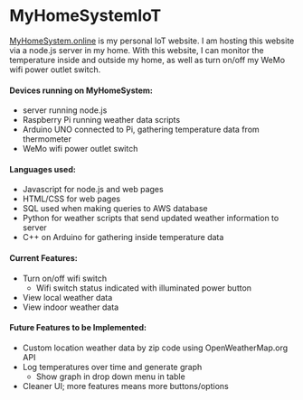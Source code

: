 # MyHomeSystemIoT

[MyHomeSystem.online](http://myhomesystem.online) is my personal IoT website. I am hosting this website via a node.js server in my home. With this website, I can monitor the temperature inside and outside my home, as well as turn on/off my WeMo wifi power outlet switch.

#### Devices running on MyHomeSystem:
- server running node.js
- Raspberry Pi running weather data scripts
- Arduino UNO connected to Pi, gathering temperature data from thermometer
- WeMo wifi power outlet switch

#### Languages used:
- Javascript for node.js and web pages
- HTML/CSS for web pages
- SQL used when making queries to AWS database
- Python for weather scripts that send updated weather information to server
- C++ on Arduino for gathering inside temperature data

#### Current Features:
- Turn on/off wifi switch
  - Wifi switch status indicated with illuminated power button
- View local weather data
- View indoor weather data

#### Future Features to be Implemented:
- Custom location weather data by zip code using OpenWeatherMap.org API
- Log temperatures over time and generate graph
  - Show graph in drop down menu in table
- Cleaner UI; more features means more buttons/options

